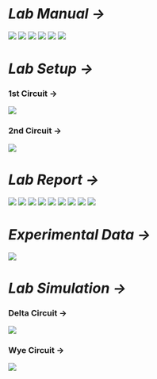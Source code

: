 # *Lab Manual →*

<img src="PNGs/LAB_04 - Delta-Wye Conversion-1.png">
<img src="PNGs/LAB_04 - Delta-Wye Conversion-2.png">
<img src="PNGs/LAB_04 - Delta-Wye Conversion-3.png">
<img src="PNGs/LAB_04 - Delta-Wye Conversion-4.png">
<img src="PNGs/LAB_04 - Delta-Wye Conversion-5.png">
<img src="PNGs/LAB_04 - Delta-Wye Conversion-6.png">

# *Lab Setup →*

### 1st Circuit →
<img src="PNGs/Delta-Wye Conversion I.png">

### 2nd Circuit →
<img src="PNGs/Delta-Wye Conversion II.png">



# *Lab Report →*

<img src="PNGs/LAB_Report_04 - Delta-Wye Conversion-01.png">
<img src="PNGs/LAB_Report_04 - Delta-Wye Conversion-02.png">
<img src="PNGs/LAB_Report_04 - Delta-Wye Conversion-03.png">
<img src="PNGs/LAB_Report_04 - Delta-Wye Conversion-04.png">
<img src="PNGs/LAB_Report_04 - Delta-Wye Conversion-05.png">
<img src="PNGs/LAB_Report_04 - Delta-Wye Conversion-06.png">
<img src="PNGs/LAB_Report_04 - Delta-Wye Conversion-07.png">
<img src="PNGs/LAB_Report_04 - Delta-Wye Conversion-08.png">
<img src="PNGs/LAB_Report_04 - Delta-Wye Conversion-09.png">

# *Experimental Data →*

<img src="PNGs/LAB_Report_04 - Delta-Wye Conversion-10.png">

# *Lab Simulation →*

### Delta Circuit →
<img src="PNGs/LAB_Simulation_04_Delta-Circuit.png">

### Wye Circuit →
<img src="PNGs/LAB_Simulation_04_Wye-Circuit.png">

